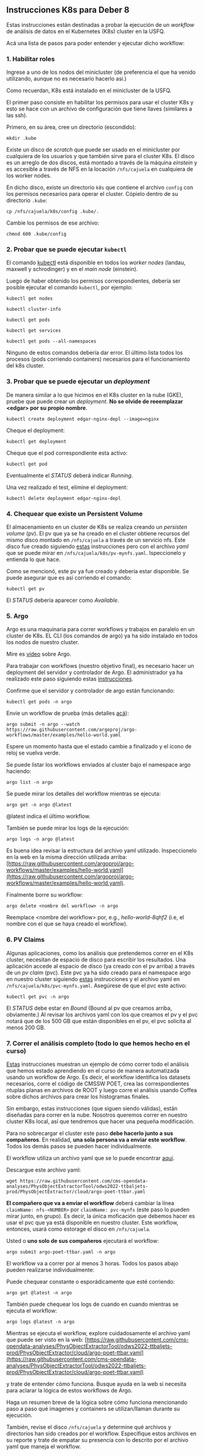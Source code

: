 ## Instrucciones K8s para Deber 8

Estas instrucciones están destinadas a probar la ejecución de un *workflow* de análisis de datos en el Kubernetes (K8s) cluster en la USFQ.

Acá una lista de pasos para poder entender y ejecutar dicho workflow:

### 1. Habilitar roles

Ingrese a uno de los nodos del minicluster (de preferencia el que
ha venido utilizando, aunque no es necesario hacerlo así.)

Como recuerdan, K8s está instalado en el minicluster de la USFQ.  

El primer paso consiste en habilitar los permisos para usar el cluster K8s y esto se hace con un archivo de configuración que tiene llaves (similares a las ssh).

Primero, en su área, cree un directorio (escondido):

```
mkdir .kube
```

Existe un disco de *scratch* que puede ser usado en el minicluster por cualquiera de los usuarios y que también sirve para el cluster K8s.   El disco es un arreglo de dos discos, está montado a través de la máquina *einstein* y es accesible a través de NFS en la locación `/nfs/cajuela` en cualquiera de los worker nodes.

En dicho disco, existe un directorio `k8s` que contiene el archivo `config` con los permisos necesarios para operar el cluster.  Cópielo dentro de su directorio `.kube`:

```
cp /nfs/cajuela/k8s/config .kube/.
```

Cambie los permisos de ese archivo:

```
chmod 600 .kube/config
```

### 2. Probar que se puede ejecutar `kubectl`

El comando [kubectl](https://kubernetes.io/docs/reference/kubectl/cheatsheet/) está disponible en todos los *worker nodes* (landau, maxwell y schrodinger) y en el *main node* (einstein).

Luego de haber obtenido los permisos correspondientes, debería ser posible ejecutar el comando `kubectl`, por ejemplo:

```
kubectl get nodes

kubectl cluster-info

kubectl get pods

kubectl get services

kubectl get pods --all-namespaces

```
Ninguno de estos comandos debería dar error.  El último lista todos los procesos (pods corriendo containers) necesarios para el
funcionamiento del k8s cluster.

### 3.  Probar que se puede ejecutar un *deployment*

De manera similar a lo que hicimos en el K8s cluster en la nube (GKE),
pruebe que puede crear un *deployment*.  **No se olvide de reeemplazar
\<edgar\> por su propio nombre**.

```
kubectl create deployment edgar-nginx-depl --image=nginx
```

Cheque el deployment:

```
kubectl get deployment
```

Cheque que el pod correspondiente esta activo:

```
kubectl get pod
```

Eventualmente el *STATUS* deberá indicar *Running*.

Una vez realizado el test, elimine el deployment:

```
kubectl delete deployment edgar-nginx-depl
```

### 4. Chequear que existe un Persistent Volume

El almacenamiento en un cluster de K8s se realiza creando un
*persisten volume* (pv).  El pv que ya se ha creado en el cluster
obtiene recursos del mismo disco montado en `/nfs/cajuela` a través
de un servicio nfs.  Este disco fue creado siguiendo 
[estas](https://kubernetes.io/docs/tasks/configure-pod-container/configure-persistent-volume-storage/#create-a-persistentvolume) 
instrucciones pero con el archivo *yaml* que se puede mirar en
`/nfs/cajuela/k8s/pv-mynfs.yaml`.  Ispeccionelo y entienda lo que hace.

Como se mencionó, este pv ya fue creado y debería estar disponible.  Se
puede asegurar que es así corriendo el comando:

```
kubectl get pv
```

El *STATUS* debería aparecer como *Available*.

### 5. Argo
Argo es una maquinaria para correr workflows y trabajos en paralelo en un cluster de K8s. EL CLI (los comandos de argo) ya ha sido instalado
en todos los nodos de nuestro cluster.  

Mire es [vídeo](https://www.youtube.com/watch?v=TZgLkCFQ2tk) sobre Argo.

Para trabajar
con workflows (nuestro objetivo final), es necesario hacer un
deployment del servidor y controlador de Argo.  El administrador
ya ha realizado este paso siguiendo estas [instrucciones](https://argoproj.github.io/argo-workflows/quick-start/).

Confirme que el servidor y controlador de argo están funcionando:

```
kubectl get pods -n argo
```

Envie un workflow de prueba (más detalles [acá](https://argoproj.github.io/argo-workflows/quick-start/#submitting-an-example-workflow)):

```
argo submit -n argo --watch https://raw.githubusercontent.com/argoproj/argo-workflows/master/examples/hello-world.yaml
```

Espere un momento hasta que el estado cambie a finalizado y 
el ícono de reloj se vuelva verde.

Se puede listar los workflows enviados al cluster bajo el
namespace argo haciendo:

```
argo list -n argo
```

Se puede mirar los detalles del workflow mientras se ejecuta:

```
argo get -n argo @latest
```

@latest indica el último workflow.

También se puede mirar los logs de la ejecución:

```
argo logs -n argo @latest
```

Es buena idea revisar la estructura del archivo yaml utilizado.  Inspeccionelo en la web en la misma dirección utilizada arriba: 
[https://raw.githubusercontent.com/argoproj/argo-workflows/master/examples/hello-world.yaml](https://raw.githubusercontent.com/argoproj/argo-workflows/master/examples/hello-world.yaml).

Finalmente borre su workflow:

```
argo delete <nombre del workflow> -n argo
```

Reemplace \<nombre del workflow\> por, e.g., *hello-world-8qhf2* (i.e, el nombre con el que se haya creado el workflow).

### 6. PV Claims

Algunas aplicaciones, como los análisis que pretendemos correr en el K8s cluster, necesitan de espacio de disco para escribir los resultados.  Una aplicación accede
al espacio de disco (ya creado con el pv arriba) a través
de un *pv claim* (pvc).  Este pvc ya ha sido creado
para el namespace argo en nuestro cluster siguiendo [estas](https://raw.githubusercontent.com/argoproj/argo-workflows/master/examples/hello-world.yaml) instrucciones y el archivo yaml en `/nfs/cajuela/k8s/pvc-mynfs.yaml`.  Asegúrese
de que el pvc este activo:

```
kubectl get pvc -n argo
```

El *STATUS* debe estar en *Bound* (Bound al pv que creamos arriba, obviamente.)  Al revisar los archivos yaml con los que creamos el pv y el pvc notará que de los 500 GB que están disponibles en el pv, el pvc solicita al menos 200 GB.

### 7. Correr el análisis completo (todo lo que hemos hecho en el curso)

[Estas](https://cms-opendata-workshop.github.io/workshop2022-lesson-cloud/) instrucciones muestran un ejemplo de cómo correr
todo el análisis que hemos estado aprendiendo en el curso
de manera automatizada usando un workflow de Argo.  Es decir, el workflow identifica los datasets necesarios, corre el código de CMSSW POET, crea las correspondientes ntuplas planas en archivos de ROOT  y luego corre el análisis usando Coffea sobre dichos archivos para crear los histogramas finales.

Sin embargo, estas instrucciones (que siguen siendo válidas), están diseñadas para correr en la nube.  Nosotros queremos correr en nuestro cluster K8s local, así que tendremos que hacer una pequeña modificación.

Para no sobrecargar el cluster este paso **debe hacerlo junto a sus compañeros**.  En realidad, **una sola persona va a enviar este workflow**.   Todos los demás pasos se pueden hacer individualmente.

El workflow utiliza un archivo yaml que se lo puede encontrar [aquí](https://raw.githubusercontent.com/cms-opendata-analyses/PhysObjectExtractorTool/odws2022-ttbaljets-prod/PhysObjectExtractor/cloud/argo-poet-ttbar.yaml).

Descargue este archivo yaml:
```
wget https://raw.githubusercontent.com/cms-opendata-analyses/PhysObjectExtractorTool/odws2022-ttbaljets-prod/PhysObjectExtractor/cloud/argo-poet-ttbar.yaml
```
**El compañero que va a enviar el workflow** deberá cambiar la línea `claimName: nfs-<NUMBER>` por `claimName: pvc-mynfs` (este paso lo pueden mirar junto, en grupo).  Es decir, la única moficación que debemos hacer es usar el pvc que ya está disponible en nuestro cluster.  Este workflow, entonces, usará como estorage el disco en `/nfs/cajuela`.

Usted o **uno solo de sus compañeros** ejecutará el workflow:

```
argo submit argo-poet-ttbar.yaml -n argo
```

El workflow va a correr por al menos 3 horas.  Todos los pasos abajo pueden realizarse individualmente:

Puede chequear constante o esporádicamente que esté corriendo:

```
argo get @latest -n argo
```

También puede chequear los logs de cuando en cuando mientras se ejecuta el workflow:

```
argo logs @latest -n argo
```

Mientras se ejecuta el workflow, explore cuidadosamente el archivo yaml que puede ser visto en la web:
[https://raw.githubusercontent.com/cms-opendata-analyses/PhysObjectExtractorTool/odws2022-ttbaljets-prod/PhysObjectExtractor/cloud/argo-poet-ttbar.yaml](https://raw.githubusercontent.com/cms-opendata-analyses/PhysObjectExtractorTool/odws2022-ttbaljets-prod/PhysObjectExtractor/cloud/argo-poet-ttbar.yaml)

y trate de entender cómo funciona.  Busque ayuda en la web si necesita para aclarar la lógica de estos workflows de Argo.

Haga un resumen breve de la lógica sobre cómo funciona mencionando paso a paso qué imagenes y containers se utilizan/llaman durante su ejecución.

También, revise el disco `/nfs/cajuela` y determine qué archivos y directorios han sido creados por el workflow.  Especifique estos archivos en su reporte y trate de empatar su presencia con lo descrito por el archivo yaml que maneja el workflow.













